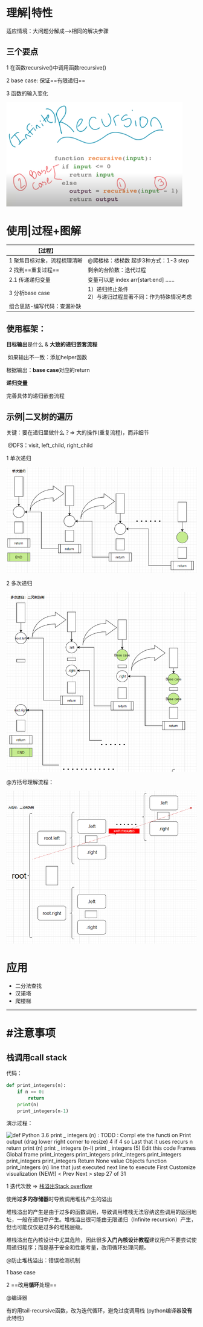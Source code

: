 # 理解|特性

适应情境：大问题分解成——>相同的解决步骤

## 三个要点

1 在函数recursive()中调用函数recursive()

2 base case: 保证==有限递归==

3 函数的输入变化

<img src="https://raw.githubusercontent.com/DaiDuncan/PicUploader/main/img2/20210325132907.png" alt="function recursive(input) :  if input  return  else  output  return  input  = r ecu r  output  i ve ( inpu  -1) " style="zoom:67%;" />





# 使用|过程+图解

| 【过程】                     |                                                              |
| ---------------------------- | ------------------------------------------------------------ |
| 1 聚焦目标对象，流程梳理清晰 | @爬楼梯：楼梯数  起步3种方式：1-3 step                       |
| 2 找到==重复过程==           | 剩余的台阶数：迭代过程                                       |
| 2.1 传递递归变量             | 变量可以是  index  arr[start:end]  ……                        |
| 3 分析base case              | 1）递归终止条件  <br />2）与递归过程显著不同：作为特殊情况考虑 |
| 组合思路-编写代码：查漏补缺  |                                                              |



## 使用框架：

**目标输出**是什么 & **大致的递归嵌套流程**

​	如果输出不一致：添加helper函数

根据输出：**base case**对应的return

**递归变量**

完善具体的递归嵌套流程



## 示例|二叉树的遍历

关键：要在递归里做什么？=> 大的操作(重复流程)，而非细节

​	@DFS：visit, left_child, right_child

1 单次递归

<img src="https://raw.githubusercontent.com/DaiDuncan/PicUploader/main/img2/20210325134541.png" alt="END  retum  return " style="zoom:80%;" />





2 多次递归

<img src="https://raw.githubusercontent.com/DaiDuncan/PicUploader/main/img2/20210325134553.png" alt="oot.le  return  END  left  se c  right  right  e ca e  e ca e  return  return  return " style="zoom:80%;" />



@方括号理解流程：

<img src="https://raw.githubusercontent.com/DaiDuncan/PicUploader/main/img2/20210325134635.png" alt="img" style="zoom:80%;" />



# 应用

- 二分法查找
- 汉诺塔
- 爬楼梯







---

# #注意事项

## 栈调用call stack

代码：

```python
def print_integers(n):
    if n == 0:
        return
    print(n)
    print_integers(n-1)
```

演示过程：

![def  Python 3.6  print _ integers (n) :  TODD :  Corrpl ete the functi on  Print output (drag lower right corner to resize)  4  if  4  so  Last  that  it  uses  recurs  n  return  print (n)  print _ integers (n-l)  print _ integers (5)  Edit this code  Frames  Global frame  print_integers  print_integers  print_integers  print_integers  print_integers  print_integers  Return  None  value  Objects  function  print_integers (n)  line that just executed  next line to execute  First  Customize visualization (NEW!)  < Prev Next >  step 27 of 31 ](https://raw.githubusercontent.com/DaiDuncan/PicUploader/main/img2/20210325133301.png)





1 迭代次数 => [栈溢出Stack overflow](https://zh.wikipedia.org/wiki/堆疊溢位)

使用**过多的存储器**时导致调用堆栈产生的溢出

堆栈溢出的产生是由于过多的函数调用，导致调用堆栈无法容纳这些调用的返回地址，一般在递归中产生。堆栈溢出很可能由无限递归（Infinite recursion）产生，但也可能仅仅是过多的堆栈层级。



堆栈溢出在內核设计中尤其危险，因此很多**入门內核设计教程**建议用户不要尝试使用递归程序；而是基于安全和性能考量，改用循环处理问题。



@防止堆栈溢出：错误检测机制

1 base case

2 ==改用**循环**处理==



@编译器

有的用tail-recursive函数，改为迭代循环，避免过度调用栈 (python编译器**没有**此特性)